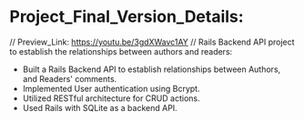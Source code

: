 # Project_Final_Version_Details:

// Preview_Link: https://youtu.be/3gdXWavc1AY
// Rails Backend API project to establish the relationships between authors and readers:

+ Built a Rails Backend API to establish relationships between Authors, and Readers' comments.
+ Implemented User authentication using Bcrypt.
+ Utilized RESTful architecture for CRUD actions.
+ Used Rails with SQLite as a backend API.
